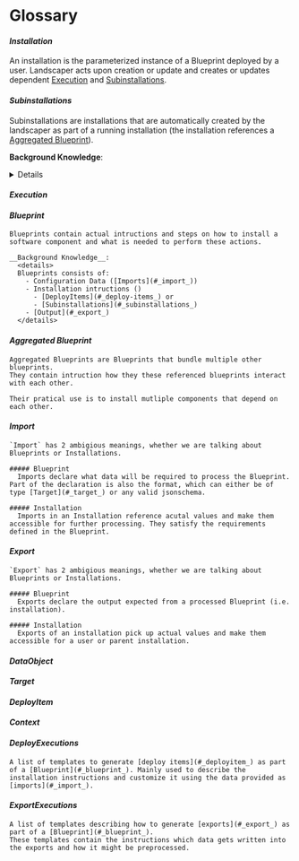 # Glossary

#### _Installation_
  An installation is the parameterized instance of a Blueprint deployed by a user.
  Landscaper acts upon creation or update and creates or updates dependent [Execution](#_execution_) and [Subinstallations](#_subinstallations).
  
#### _Subinstallations_
  Subinstallations are installations that are automatically created by the landscaper as part of a running installation (the installation references a [Aggregated Blueprint](#_aggregated-blueprint_)).
  
  __Background Knowledge__:
  <details>
    Subinstallations define the usage of other blueprints within an [Aggregated Blueprint](#_aggregated-blueprint_).    
    Subinstallations can be nested, when deployed, they are managed by their parent (sub)installation.
  </details>
  
#### _Execution_

#### _Blueprint_
    Blueprints contain actual intructions and steps on how to install a software component and what is needed to perform these actions.
    
    __Background Knowledge__:
      <details>
      Blueprints consists of:
        - Configuration Data ([Imports](#_import_))
        - Installation intructions ()
          - [DeployItems](#_deploy-items_) or
          - [Subinstallations](#_subinstallations_)
        - [Output](#_export_)
      </details>

#### _Aggregated Blueprint_
    Aggregated Blueprints are Blueprints that bundle multiple other blueprints.
    They contain intruction how they these referenced blueprints interact with each other.
    
    Their pratical use is to install mutliple components that depend on each other.

#### _Import_
    `Import` has 2 ambigious meanings, whether we are talking about Blueprints or Installations.
    
    ##### Blueprint
      Imports declare what data will be required to process the Blueprint. Part of the declaration is also the format, which can either be of type [Target](#_target_) or any valid jsonschema.
    
    ##### Installation
      Imports in an Installation reference acutal values and make them accessible for further processing. They satisfy the requirements defined in the Blueprint. 
    
#### _Export_
    `Export` has 2 ambigious meanings, whether we are talking about Blueprints or Installations.
    
    ##### Blueprint
      Exports declare the output expected from a processed Blueprint (i.e. installation). 
        
    ##### Installation
      Exports of an installation pick up actual values and make them accessible for a user or parent installation.

#### _DataObject_
    
#### _Target_

#### _DeployItem_

#### _Context_

#### _DeployExecutions_
    A list of templates to generate [deploy items](#_deployitem_) as part of a [Blueprint](#_blueprint_). Mainly used to describe the installation instructions and customize it using the data provided as [imports](#_import_).

#### _ExportExecutions_
    A list of templates describing how to generate [exports](#_export_) as part of a [Blueprint](#_blueprint_).
    These templates contain the instructions which data gets written into the exports and how it might be preprocessed.  